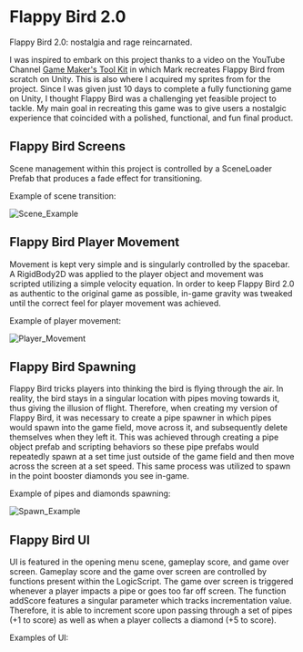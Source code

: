 # Flappy Bird 2.0
Flappy Bird 2.0: nostalgia and rage reincarnated. 

I was inspired to embark on this project thanks to a video on the YouTube Channel [Game Maker's Tool Kit](https://www.youtube.com/@GMTK) in which Mark recreates Flappy Bird from scratch on Unity. This is also where I acquired my sprites from for the project. Since I was given just 10 days to complete a fully functioning game on Unity, I thought Flappy Bird was a challenging yet feasible project to tackle. My main goal in recreating this game was to give users a nostalgic experience that coincided with a polished, functional, and fun final product. 

## Flappy Bird Screens 
Scene management within this project is controlled by a SceneLoader Prefab that produces a fade effect for transitioning.  

Example of scene transition: 


![Scene_Example](https://github.com/NickGuzi/Flappy-Bird-2.0/assets/140576874/687d9e02-2e82-451e-a7b3-bc62ad20964c)


## Flappy Bird Player Movement 
Movement is kept very simple and is singularly controlled by the spacebar. A RigidBody2D was applied to the player object and movement was scripted utilizing a simple velocity equation. In order to keep Flappy Bird 2.0 as authentic to the original game as possible, in-game gravity was tweaked until the correct feel for player movement was achieved. 

Example of player movement:


![Player_Movement](https://github.com/NickGuzi/Flappy-Bird-2.0/assets/140576874/17b7d599-2ed8-4dbb-8e41-cb2ba0792d07)


## Flappy Bird Spawning
Flappy Bird tricks players into thinking the bird is flying through the air. In reality, the bird stays in a singular location with pipes moving towards it, thus giving the illusion of flight. Therefore, when creating my version of Flappy Bird, it was necessary to create a pipe spawner in which pipes would spawn into the game field, move across it, and subsequently delete themselves when they left it. This was achieved through creating a pipe object prefab and scripting behaviors so these pipe prefabs would repeatedly spawn at a set time just outside of the game field and then move across the screen at a set speed. This same process was utilized to spawn in the point booster diamonds you see in-game.  

Example of pipes and diamonds spawning:


![Spawn_Example](https://github.com/NickGuzi/Flappy-Bird-2.0/assets/140576874/82df201d-be94-4a1c-863b-4b6e4999277b)


## Flappy Bird UI
UI is featured in the opening menu scene, gameplay score, and game over screen. Gameplay score and the game over screen are controlled by functions present within the LogicScript. The game over screen is triggered whenever a player impacts a pipe or goes too far off screen. The function addScore features a singular parameter which tracks incrementation value. Therefore, it is able to increment score upon passing through a set of pipes (+1 to score) as well as when a player collects a diamond (+5 to score). 

Examples of UI:

